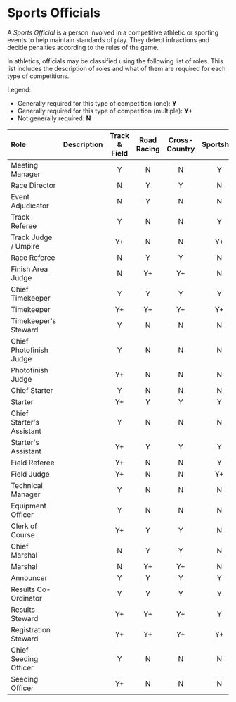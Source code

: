 # Sports Officials 

A <dfn>Sports Official</dfn> is a person involved in a competitive athletic or sporting events to help maintain standards of play. They detect infractions and decide penalties according to the rules of the game.


In athletics, officials may be classified using the following list of roles. This list includes the description of roles and what of them are required for each type of competitions.

Legend: 
* Generally required for this type of competition (one): **Y**
* Generally required for this type of competition (multiple): **Y+**
* Not generally required: **N**

| Role | Description | Track &amp; Field | Road Racing | Cross-Country | Sportshall |
| :--- | :---------- | :-----------: | :---------: | :-----------: | :--------: |
| Meeting Manager |  | Y | N | N | Y |
| Race Director |  | N | Y | Y | N |
| Event Adjudicator |  | N | Y | N | N |
| Track Referee |  | Y | N | N | Y |
| Track Judge / Umpire |  | Y+ | N | N | Y+ |
| Race Referee |  | N | Y | Y | N |
| Finish Area Judge |  | N | Y+ | Y+ | N |
| Chief Timekeeper |  | Y | Y | Y | Y |
| Timekeeper |  | Y+ | Y+ | Y+ | Y+ |
| Timekeeper's Steward |  | Y | N | N | N |
| Chief Photofinish Judge |  | Y | N | N | N |
| Photofinish Judge |  | Y+ | N | N | N |
| Chief Starter |  | Y | N | N | N |
| Starter |  | Y+ | Y | Y | Y |
| Chief Starter's Assistant |  | Y | N | N | N |
| Starter's Assistant |  | Y+ | Y | Y | Y |
| Field Referee |  | Y+ | N | N | Y |
| Field Judge |  | Y+ | N | N | Y+ |
| Technical Manager |  | Y | N | N | N |
| Equipment Officer |  | Y | N | N | N |
| Clerk of Course |  | Y+ | Y | Y | N |
| Chief Marshal |  | N | Y | Y | N |
| Marshal |  | N | Y+ | Y+ | N |
| Announcer |  | Y | Y | Y | Y |
| Results Co-Ordinator |  | Y | Y | Y | Y |
| Results Steward |  | Y+ | Y+ | Y+ | Y |
| Registration Steward |  | Y+ | Y+ | Y+ | Y+ |
| Chief Seeding Officer |  | Y | N | N | N |
| Seeding Officer |  | Y+ | N | N | N |                    
                    

